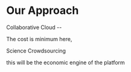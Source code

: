 # Our Approach

Collaborative Cloud --&#x20;

The cost is minimum here,&#x20;

Science Crowdsourcing

this will be the economic engine of the platform
